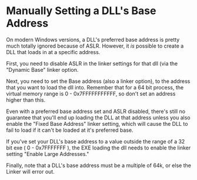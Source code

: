 # Manually Setting a DLL's Base Address

On modern Windows versions, a DLL's preferred base address is pretty much totally ignored because of ASLR. However, it _is_ possible to create a DLL that loads in at a specific address. 

First, you need to disable ASLR in the linker settings for that dll (via the "Dynamic Base" linker option. 

Next, you need to set the Base address (also a linker option), to the address that you want to load the dll into. Remember that for a 64 bit process, the virtual memory range is 0 - 0x7FFFFFFFFFFF, so don't set an address higher than this.

Even with a preferred base address set and ASLR disabled, there's still no guarantee that you'll end up loading the DLL at that address unless you also enable the "Fixed Base Address" linker setting, which will cause the DLL to fail to load if it can't be loaded at it's preferred base.

If you've set your DLL's base address to a value outside the range of a 32 bit exe ( 0 - 0x7FFFFFFF ), the EXE loading the dll needs to enable the linker setting "Enable Large Addresses."

Finally, note that a DLL's base address must be a multiple of 64k, or else the Linker will error out.
